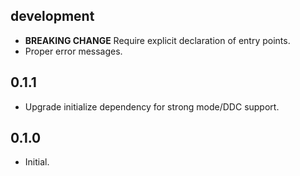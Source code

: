 ## development

- **BREAKING CHANGE** Require explicit declaration of entry points.
- Proper error messages.

## 0.1.1

- Upgrade initialize dependency for strong mode/DDC support.

## 0.1.0

- Initial.

